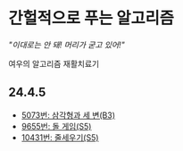 # 간헐적으로 푸는 알고리즘

_"이대로는 안 돼! 머리가 굳고 있어!"_

여우의 알고리즘 재활치료기

## 24.4.5
- [5073번: 삼각형과 세 변(B3)](https://www.acmicpc.net/problem/5073)
- [9655번: 돌 게임(S5)](https://www.acmicpc.net/problem/9655)
- [10431번: 줄세우기(S5)](https://www.acmicpc.net/problem/10431)
